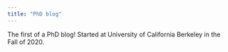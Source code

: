 ```yaml
---
title: "PhD blog"
---
```

The first of a PhD blog! Started at University of California Berkeley in the Fall of 2020.
